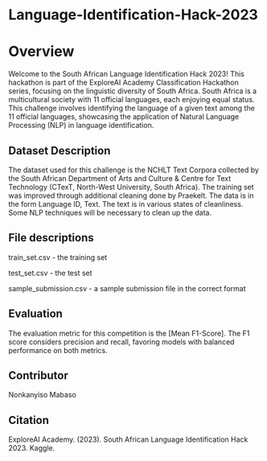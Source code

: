 # Language-Identification-Hack-2023
# Overview
Welcome to the South African Language Identification Hack 2023! This hackathon is part of the ExploreAI Academy Classification Hackathon series, focusing on the linguistic diversity of South Africa.
South Africa is a multicultural society with 11 official languages, each enjoying equal status. This challenge involves identifying the language of a given text among the 11 official languages, showcasing the application of Natural Language Processing (NLP) in language identification.

## Dataset Description
The dataset used for this challenge is the NCHLT Text Corpora collected by the South African Department of Arts and Culture & Centre for Text Technology (CTexT, North-West University, South Africa). The training set was improved through additional cleaning done by Praekelt.
The data is in the form Language ID, Text. The text is in various states of cleanliness. Some NLP techniques will be necessary to clean up the data.

## File descriptions

train_set.csv - the training set

test_set.csv - the test set

sample_submission.csv - a sample submission file in the correct format

## Evaluation
The evaluation metric for this competition is the [Mean F1-Score]. The F1 score considers precision and recall, favoring models with balanced performance on both metrics. 

## Contributor
Nonkanyiso Mabaso
## Citation
ExploreAI Academy. (2023). South African Language Identification Hack 2023. Kaggle. 
